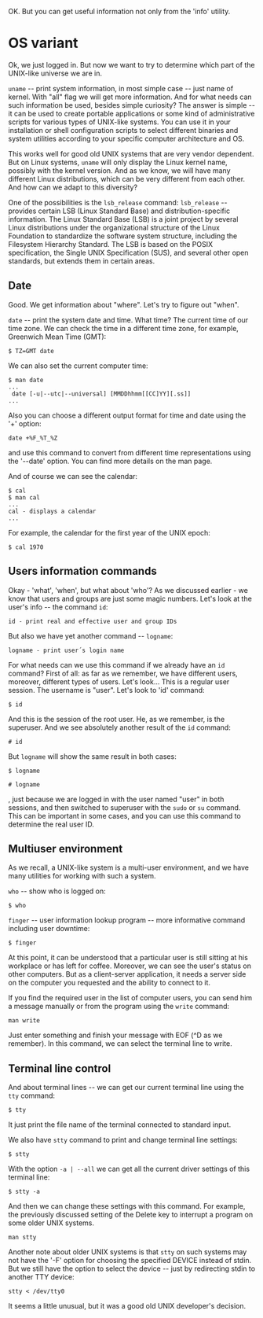 OK. But you can get useful information not only from the 'info' utility.

# OS variant
Ok, we just logged in. But now we want to try to determine which part of the UNIX-like universe we are in.

`uname` -- print system information, in most simple case -- just name of kernel. With "all" flag we will get more information. And for what needs can such information be used, besides simple curiosity? The answer is simple -- it can be used to create portable applications or some kind of administrative scripts for various types of UNIX-like systems. You can use it in your installation or shell configuration scripts to select different binaries and system utilities according to your specific computer architecture and OS.

This works well for good old UNIX systems that are very vendor dependent. But on Linux systems, `uname` will only display the Linux kernel name, possibly with the kernel version. And as we know, we will have many different Linux distributions, which can be very different from each other. And how can we adapt to this diversity?

One of the possibilities is the `lsb_release` command:
`lsb_release` -- provides certain LSB (Linux Standard Base) and distribution-specific information. The Linux Standard Base (LSB) is a joint project by several Linux distributions under the organizational structure of the Linux Foundation to standardize the software system structure, including the Filesystem Hierarchy Standard. The LSB is based on the POSIX specification, the Single UNIX Specification (SUS), and several other open standards, but extends them in certain areas.

## Date
Good. We get information about "where". Let's try to figure out "when".

`date` -- print the system date and time. What time? The current time of our time zone. We can check the time in a different time zone, for example, Greenwich Mean Time (GMT):
```
$ TZ=GMT date
```
We can also set the current computer time:
```
$ man date
...
 date [-u|--utc|--universal] [MMDDhhmm[[CC]YY][.ss]]
...
```
Also you can choose a different output format for time and date using the '+' option:
```
date +%F_%T_%Z
```
and use this command to convert from different time representations using the '--date' option. You can find more details on the man page.

And of course we can see the calendar:
```
$ cal
$ man cal
...
cal - displays a calendar
...
```
For example, the calendar for the first year of the UNIX epoch:
```
$ cal 1970
```

## Users information commands
Okay - 'what', 'when', but what about 'who'? As we discussed earlier - we know that users and groups are just some magic numbers. Let's look at the user's info -- the command `id`:
```
id - print real and effective user and group IDs
```
But also we have yet another command -- `logname`:
```
logname - print user´s login name
```
For what needs can we use this command if we already have an `id` command? First of all: as far as we remember, we have different users, moreover, different types of users. Let's look... This is a regular user session. The username is "user". Let's look to 'id' command:
```
$ id
```
And this is the session of the root user. He, as we remember, is the superuser. And we see absolutely another result of the `id` command:
```
# id
```
But `logname` will show the same result in both cases:
```
$ logname
```
```
# logname
```
, just because we are logged in with the user named "user" in both sessions, and then switched to superuser with the `sudo` or `su` command. This can be important in some cases, and you can use this command to determine the real user ID.

## Multiuser environment

As we recall, a UNIX-like system is a multi-user environment, and we have many utilities for working with such a system.

`who` -- show who is logged on:
```
$ who
```
`finger` -- user information lookup program -- more informative command including user downtime:
```
$ finger
```
At this point, it can be understood that a particular user is still sitting at his workplace or has left for coffee. Moreover, we can see the user's status on other computers. But as a client-server application, it needs a server side on the computer you requested and the ability to connect to it.

If you find the required user in the list of computer users, you can send him a message manually or from the program using the `write` command:
```
man write
```
Just enter something and finish your message with EOF (^D as we remember). In this command, we can select the terminal line to write.

## Terminal line control

And about terminal lines -- we can get our current terminal line using the `tty` command:
```
$ tty
```
It just print the file name of the terminal connected to standard input.

We also have `stty` command to print and change terminal line settings:
```
$ stty
```
With the option `-a | --all` we can get all the current driver settings of this terminal line:
```
$ stty -a
```
And then we can change these settings with this command. For example, the previously discussed setting of the Delete key to interrupt a program on some older UNIX systems.
```
man stty
```
Another note about older UNIX systems is that `stty` on such systems may not have the '-F' option for choosing the specified DEVICE instead of stdin. But we still have the option to select the device -- just by redirecting stdin to another TTY device:
```
stty < /dev/tty0
```
It seems a little unusual, but it was a good old UNIX developer's decision.
